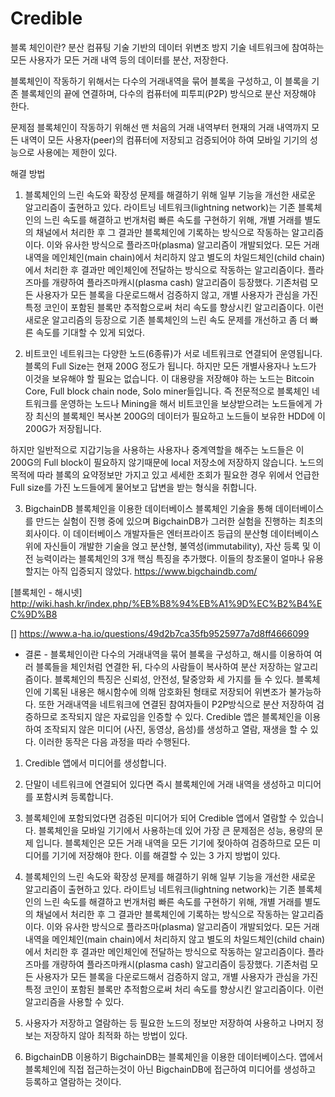 # Credible

블록 체인이란? 분산 컴퓨팅 기술 기반의 데이터 위변조 방지 기술
네트워크에 참여하는 모든 사용자가 모든 거래 내역 등의 데이터를 분산, 저장한다.

블록체인이 작동하기 위해서는 다수의 거래내역을 묶어 블록을 구성하고, 이 블록을 기존 블록체인의 끝에 연결하며, 다수의 컴퓨터에 피투피(P2P) 방식으로 분산 저장해야 한다.

문제점
블록체인이 작동하기 위해선 맨 처음의 거래 내역부터 현재의 거래 내역까지 모든 내역이 모든 사용자(peer)의 컴퓨터에 저장되고 검증되어야 하여 모바일 기기의 성능으로 사용에는 제한이 있다.

해결 방법
1. 블록체인의 느린 속도와 확장성 문제를 해결하기 위해 일부 기능을 개선한 새로운 알고리즘이 출현하고 있다. 라이트닝 네트워크(lightning network)는 기존 블록체인의 느린 속도를 해결하고 번개처럼 빠른 속도를 구현하기 위해, 개별 거래를 별도의 채널에서 처리한 후 그 결과만 블록체인에 기록하는 방식으로 작동하는 알고리즘이다. 이와 유사한 방식으로 플라즈마(plasma) 알고리즘이 개발되었다. 모든 거래내역을 메인체인(main chain)에서 처리하지 않고 별도의 차일드체인(child chain)에서 처리한 후 결과만 메인체인에 전달하는 방식으로 작동하는 알고리즘이다. 플라즈마를 개량하여 플라즈마캐시(plasma cash) 알고리즘이 등장했다. 기존처럼 모든 사용자가 모든 블록을 다운로드해서 검증하지 않고, 개별 사용자가 관심을 가진 특정 코인이 포함된 블록만 추적함으로써 처리 속도를 향상시킨 알고리즘이다. 이런 새로운 알고리즘의 등장으로 기존 블록체인의 느린 속도 문제를 개선하고 좀 더 빠른 속도를 기대할 수 있게 되었다.

2. 비트코인 네트워크는 다양한 노드(6종류)가 서로 네트워크로 연결되어 운영됩니다.
블록의 Full Size는 현재 200G 정도가 됩니다. 하지만 모든 개별사용자나 노드가 이것을 보유해야 할 필요는 없습니다. 이 대용량을 저장해야 하는 노드는 Bitcoin Core, Full block chain node, Solo miner들입니다. 즉 전문적으로 블록체인 네트워크를 운영하는 노드나 Mining을 해서 비트코인을 보상받으려는 노드들에게 가장 최신의 블록체인 복사본 200G의 데이터가 필요하고 노드들이 보유한 HDD에 이 200G가 저장됩니다.

하지만 일반적으로 지갑기능을 사용하는 사용자나 중계역할을 해주는 노드들은 이 200G의 Full block이 필요하지 않기때문에 local 저장소에 저장하지 않습니다. 노드의 목적에 따라 블록의 요약정보만 가지고 있고 세세한 조회가 필요한 경우 위에서 언급한 Full size를 가진 노드들에게 물어보고 답변을 받는 형식을 취합니다.

3. BigchainDB
블록체인을 이용한 데이터베이스
블록체인 기술을 통해 데이터베이스를 만드는 실험이 진행 중에 있으며 BigchainDB가 그러한 실험을 진행하는 최초의 회사이다. 이 데이터베이스 개발자들은 엔터프라이즈 등급의 분산형 데이터베이스 위에 자신들이 개발한 기술을 얹고 분산형, 불역성(immutability), 자산 등록 및 이전 능력이라는 블록체인의 3개 핵심 특징을 추가했다. 이들의 창조물이 얼마나 유용할지는 아직 입증되지 않았다.
https://www.bigchaindb.com/

[블록체인 - 해시넷]
http://wiki.hash.kr/index.php/%EB%B8%94%EB%A1%9D%EC%B2%B4%EC%9D%B8

[]
https://www.a-ha.io/questions/49d2b7ca35fb9525977a7d8ff4666099

- 결론 -
블록체인이란 다수의 거래내역을 묶어 블록을 구성하고, 해시를 이용하여 여러 블록들을 체인처럼 연결한 뒤, 다수의 사람들이 복사하여 분산 저장하는 알고리즘이다. 블록체인의 특징은 신뢰성, 안전성, 탈중앙화 세 가지를 들 수 있다. 블록체인에 기록된 내용은 해시함수에 의해 암호화된 형태로 저장되어 위변조가 불가능하다. 또한 거래내역을 네트워크에 연결된 참여자들이 P2P방식으로 분산 저장하여 검증하므로 조작되지 않은 자료임을 인증할 수 있다.
Credible 앱은 블록체인을 이용하여 조작되지 않은 미디어 (사진, 동영상, 음성)를 생성하고 열람, 재생을 할 수 있다. 이러한 동작은 다음 과정을 따라 수행된다.
1. Credible 앱에서 미디어를 생성합니다.
2. 단말이 네트워크에 연결되어 있다면 즉시 블록체인에 거래 내역을 생성하고 미디어를 포함시켜 등록합니다.
3. 블록체인에 포함되었다면 검증된 미디어가 되어 Credible 앱에서 열람할 수 있습니다.
블록체인을 모바일 기기에서 사용하는데 있어 가장 큰 문제점은 성능, 용량의 문제 입니다. 블록체인은 모든 거래 내역을 모든 기기에 젖아하여 검증하므로 모든 미디어를 기기에 저장해야 한다. 이를 해결할 수 있는 3 가지 방법이 있다.

1. 블록체인의 느린 속도와 확장성 문제를 해결하기 위해 일부 기능을 개선한 새로운 알고리즘이 출현하고 있다. 라이트닝 네트워크(lightning network)는 기존 블록체인의 느린 속도를 해결하고 번개처럼 빠른 속도를 구현하기 위해, 개별 거래를 별도의 채널에서 처리한 후 그 결과만 블록체인에 기록하는 방식으로 작동하는 알고리즘이다. 이와 유사한 방식으로 플라즈마(plasma) 알고리즘이 개발되었다. 모든 거래내역을 메인체인(main chain)에서 처리하지 않고 별도의 차일드체인(child chain)에서 처리한 후 결과만 메인체인에 전달하는 방식으로 작동하는 알고리즘이다. 플라즈마를 개량하여 플라즈마캐시(plasma cash) 알고리즘이 등장했다. 기존처럼 모든 사용자가 모든 블록을 다운로드해서 검증하지 않고, 개별 사용자가 관심을 가진 특정 코인이 포함된 블록만 추적함으로써 처리 속도를 향상시킨 알고리즘이다. 이런 알고리즘을 사용할 수 있다.

2. 사용자가 저장하고 열람하는 등 필요한 노드의 정보만 저장하여 사용하고 나머지 정보는 저장하지 않아 최적화 하는 방법이 있다.

3. BigchainDB 이용하기
BigchainDB는 블록체인을 이용한 데이터베이스다. 앱에서 블록체인에 직접 접근하는것이 아닌 BigchainDB에 접근하여 미디어를 생성하고 등록하고 열람하는 것이다.
